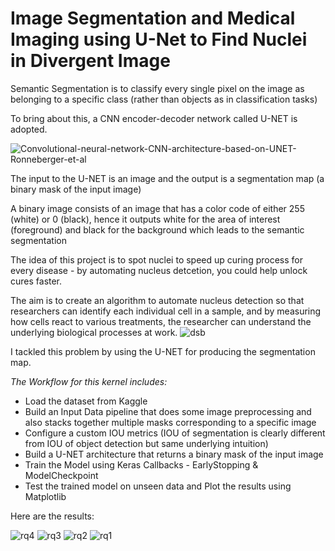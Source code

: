 # Image Segmentation and Medical Imaging using U-Net to Find Nuclei in Divergent Image

Semantic Segmentation is to classify every single pixel on the image as belonging to a specific class (rather than objects as in classification tasks)

To bring about this, a CNN encoder-decoder network called U-NET is adopted.

![Convolutional-neural-network-CNN-architecture-based-on-UNET-Ronneberger-et-al](https://user-images.githubusercontent.com/51057490/83078413-7a30f980-a071-11ea-8ed3-a14b17b16d0e.png)
                                                
The input to the U-NET is an image and the output is a segmentation map (a binary mask of the input image)

A binary image consists of an image that has a color code of either 255 (white) or 0 (black), hence it outputs white for the area of interest (foreground) and black for the background which leads to the semantic segmentation

The idea of this project is to spot nuclei to speed up curing process for every disease - by automating nucleus detcetion, you could help unlock cures faster. 

The aim is to create an algorithm to automate nucleus detection so that researchers can identify each individual cell in a sample, 
and by measuring how cells react to various treatments, the researcher can understand the underlying biological processes at work. 
![dsb](https://user-images.githubusercontent.com/51057490/83078426-81580780-a071-11ea-8340-8b50e34aa03a.jpg)

I tackled this problem by using the U-NET for producing the segmentation map.

*The Workflow for this kernel includes:*

- Load the dataset from Kaggle
- Build an Input Data pipeline that does some image preprocessing and also stacks together multiple masks corresponding to a specific image
- Configure a custom IOU metrics (IOU of segmentation is clearly different from IOU of object detection but same underlying intuition)
- Build a U-NET architecture that returns a binary mask of the input image
- Train the Model using Keras Callbacks - EarlyStopping & ModelCheckpoint
- Test the trained model on unseen data and Plot the results using Matplotlib

Here are the results:


![rq4](https://user-images.githubusercontent.com/51057490/83079101-fb3cc080-a072-11ea-9f1e-b69c79d26d78.JPG)
![rq3](https://user-images.githubusercontent.com/51057490/83079105-fd9f1a80-a072-11ea-8b26-84e7f3a8302e.JPG)
![rq2](https://user-images.githubusercontent.com/51057490/83079113-042d9200-a073-11ea-89ed-39ce8ebb5406.JPG)
![rq1](https://user-images.githubusercontent.com/51057490/83079118-07288280-a073-11ea-9676-df8c24109efc.JPG)
